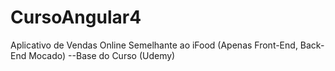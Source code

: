 # CursoAngular4
Aplicativo de Vendas Online Semelhante ao iFood‎ (Apenas Front-End, Back-End Mocado)
--Base do Curso (Udemy)
